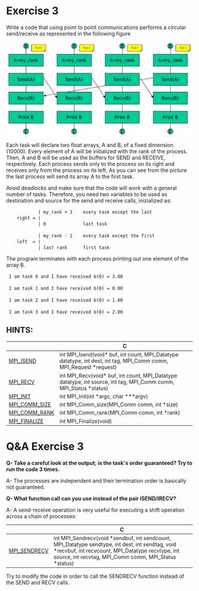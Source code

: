 # Exercise 3

Write a code that using point to point communications performs a circular send/receive as represented in the following figure

![alt text](../images/es3.png)

Each task will declare two float arrays, A and B, of a fixed dimension (10000). Every element of A will be initialized with the rank of the process. Then, A and B will be used as the buffers for SEND and RECEIVE, respectively. Each process sends only to the process on its right and receives only from the process on its left. As you can see from the picture the last process will send its array A to the first task.

Avoid deadlocks and make sure that the code will work with a general number of tasks. Therefore, you need two variables to be used as destination and source for the send and receive calls, inizialized as:

```
            | my_rank + 1    every task except the last
    right = |
            | 0              last task

            | my_rank - 1    every task except the first
    left  = |
            | last rank      first task

```

The program terminates with each process printing out one element of the array B. 

```
 I am task 0 and I have received b(0) = 3.00 

 I am task 1 and I have received b(0) = 0.00 

 I am task 2 and I have received b(0) = 1.00 

 I am task 3 and I have received b(0) = 2.00
```

## HINTS:

|    | **C** |
|----|-------|
| [MPI_ISEND](https://www.open-mpi.org/doc/v3.1/man3/MPI_Isend.3.php) | int MPI_Isend(void\* buf, int count, MPI_Datatype datatype, int dest, int tag, MPI_Comm comm, MPI_Request \*request) |
| [MPI_RECV](https://www.open-mpi.org/doc/v3.1/man3/MPI_Recv.3.php) | int MPI_Recv(void\* buf, int count, MPI_Datatype datatype, int source, int tag, MPI_Comm comm, MPI_Status \*status) |
| [MPI_INIT](https://www.open-mpi.org/doc/v3.1/man3/MPI_Init.3.php) | int MPI_Init(int \*argc, char \***argv) |
| [MPI_COMM_SIZE](https://www.open-mpi.org/doc/v3.1/man3/MPI_Comm_size.3.php) | int MPI_Comm_size(MPI_Comm comm, int \*size) |
| [MPI_COMM_RANK](https://www.open-mpi.org/doc/v3.1/man3/MPI_Comm_rank.3.php) | int MPI_Comm_rank(MPI_Comm comm, int \*rank) |
| [MPI_FINALIZE](https://www.open-mpi.org/doc/v3.1/man3/MPI_Finalize.3.php) | int MPI_Finalize(void) |


# Q&A Exercise 3

**Q- Take a careful look at the output; is the task's order guaranteed? Try to run the code 3 times.**

A- The processes are independent and their termination order is basically not guaranteed.

**Q- What function call can you use instead of the pair ISEND/IRECV?**

A- A send-receive operation is very useful for executing a shift operation across a chain of processes: 

|    | **C** |
|----|-------|
| [MPI_SENDRECV](https://www.open-mpi.org/doc/v3.1/man3/MPI_Sendrecv.3.php) | int MPI_Sendrecv(void *sendbuf, int sendcount, MPI_Datatype sendtype, int dest, int sendtag, void *recvbuf, int recvcount, MPI_Datatype recvtype, int source, int recvtag, MPI_Comm comm, MPI_Status *status) |

Try to modify the code in order to call the SENDRECV function instead of the SEND and RECV calls.

